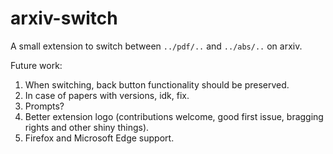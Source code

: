# arxiv-switch

A small extension to switch between `../pdf/..` and `../abs/..` on arxiv.


Future work:

1. When switching, back button functionality should be preserved.
2. In case of papers with versions, idk, fix.
3. Prompts?
4. Better extension logo (contributions welcome, good first issue, bragging rights and other shiny things). 
5. Firefox and Microsoft Edge support.
